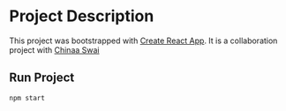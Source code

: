 # Project Description

This project was bootstrapped with [Create React App](https://github.com/facebook/create-react-app).
It is a collaboration project with [Chinaa Swai](https://github.com/jhon-swai)


## Run Project

`npm start`





